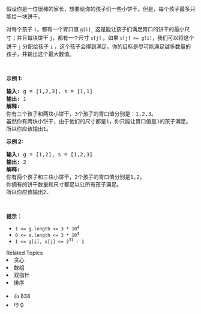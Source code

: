 <p>假设你是一位很棒的家长，想要给你的孩子们一些小饼干。但是，每个孩子最多只能给一块饼干。</p>

<p>对每个孩子 <code>i</code>，都有一个胃口值&nbsp;<code>g[i]</code><sub>，</sub>这是能让孩子们满足胃口的饼干的最小尺寸；并且每块饼干 <code>j</code>，都有一个尺寸 <code>s[j]</code><sub>&nbsp;</sub>。如果 <code>s[j]&nbsp;&gt;= g[i]</code>，我们可以将这个饼干 <code>j</code> 分配给孩子 <code>i</code> ，这个孩子会得到满足。你的目标是尽可能满足越多数量的孩子，并输出这个最大数值。</p> &nbsp;

<p><strong>示例&nbsp;1:</strong></p>

<pre>
<strong>输入:</strong> g = [1,2,3], s = [1,1]
<strong>输出:</strong> 1
<strong>解释:</strong> 
你有三个孩子和两块小饼干，3个孩子的胃口值分别是：1,2,3。
虽然你有两块小饼干，由于他们的尺寸都是1，你只能让胃口值是1的孩子满足。
所以你应该输出1。
</pre>

<p><strong>示例&nbsp;2:</strong></p>

<pre>
<strong>输入:</strong> g = [1,2], s = [1,2,3]
<strong>输出:</strong> 2
<strong>解释:</strong> 
你有两个孩子和三块小饼干，2个孩子的胃口值分别是1,2。
你拥有的饼干数量和尺寸都足以让所有孩子满足。
所以你应该输出2.
</pre>

<p>&nbsp;</p>

<p><strong>提示：</strong></p>

<ul> 
 <li><code>1 &lt;= g.length &lt;= 3 * 10<sup>4</sup></code></li> 
 <li><code>0 &lt;= s.length &lt;= 3 * 10<sup>4</sup></code></li> 
 <li><code>1 &lt;= g[i], s[j] &lt;=&nbsp;2<sup>31</sup> - 1</code></li> 
</ul>

<div><div>Related Topics</div><div><li>贪心</li><li>数组</li><li>双指针</li><li>排序</li></div></div><br><div><li>👍 838</li><li>👎 0</li></div>
